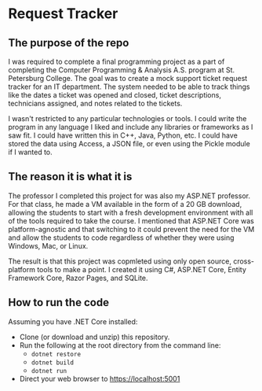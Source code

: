 # Request Tracker

## The purpose of the repo

I was required to complete a final programming project as a part of completing the Computer Programming & Analysis A.S. program at St. Petersburg College. The goal was to create a mock support ticket request tracker for an IT department. The system needed to be able to track things like the dates a ticket was opened and closed, ticket descriptions, technicians assigned, and notes related to the tickets.

I wasn't restricted to any particular technologies or tools. I could write the program in any language I liked and include any libraries or frameworks as I saw fit. I could have written this in C++, Java, Python, etc. I could have stored the data using Access, a JSON file, or even using the Pickle module if I wanted to.

## The reason it is what it is

The professor I completed this project for was also my ASP.NET professor. For that class, he made a VM available in the form of a 20 GB download, allowing the students to start with a fresh development environment with all of the tools required to take the course. I mentioned that ASP.NET Core was platform-agnostic and that switching to it could prevent the need for the VM and allow the students to code regardless of whether they were using Windows, Mac, or Linux.

The result is that this project was copmleted using only open source, cross-platform tools to make a point. I created it using C#, ASP.NET Core, Entity Framework Core, Razor Pages, and SQLite.

## How to run the code
Assuming you have .NET Core installed:
 * Clone (or download and unzip) this repository.
 * Run the following at the root directory from the command line:
   * `dotnet restore`
   * `dotnet build`
   * `dotnet run`
 * Direct your web browser to [https://localhost:5001](https://localhost:5001)
